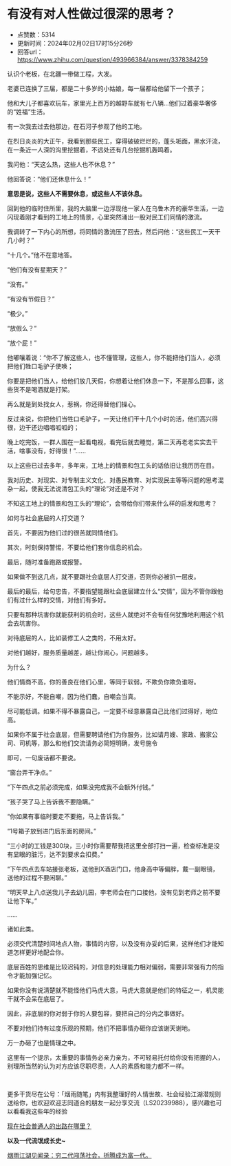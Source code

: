 # 有没有对人性做过很深的思考？
- 点赞数：5314
- 更新时间：2024年02月02日17时15分26秒
- 回答url：https://www.zhihu.com/question/493966384/answer/3378384259
<body>
 <p data-pid="xcAMlOA5">认识个老板，在北疆一带做工程，大发。</p>
 <p data-pid="w3Q3gDWn">老婆已连换了三届，都是二十多岁的小姑娘，每一届都给他留下一个孩子；</p>
 <p data-pid="njxwwmuD">他和大儿子都喜欢玩车，家里光上百万的<span class="nolink">越野车</span>就有七八辆…他们过着豪华奢侈的“姓福”生活。</p>
 <p data-pid="EuaGG4Xo">有一次我去过去他那边，在<span class="nolink">石河子</span>参观了他的工地。</p>
 <p data-pid="dGv8akvt">在烈日炎炎的大正午，我看到那些民工，穿得破破烂烂的，<span class="nolink">蓬头垢面</span>，黑水汗流，在一条近一人深的沟里挖掘着，不远处还有几台<span class="nolink">挖掘机</span>轰鸣着。</p>
 <p data-pid="wFvGejBw">我问他：“天这么热，这些人也不休息？”</p>
 <p data-pid="GxvP7KN9">他回答说：“他们还休息什么！”</p>
 <p data-pid="d9Fwlmwp"><b>意思是说，这些人不需要休息，或这些人不该休息。</b></p>
 <p data-pid="gZPNwGDU">回到他的临时住所里，我的大脑里一边浮现他一家人在乌鲁木齐的豪华生活，一边闪现着刚才看到的工地上的情景，心里突然涌出一股对民工们同情的激流。</p>
 <p data-pid="9MfeQZyG">我调转了一下内心的所想，将同情的激流压了回去，然后问他：“这些民工一天干几小时？”</p>
 <p data-pid="25XQcVmO">“十几个。”他不在意地答。</p>
 <p data-pid="fDWbynwj">“他们有没有星期天？”</p>
 <p data-pid="YcO4SmiQ">“没有。”</p>
 <p data-pid="nASvuzEF">“有没有节假日？”</p>
 <p data-pid="5zRoGf6r">“极少。”</p>
 <p data-pid="v4cjd0Bk">“放假么？”</p>
 <p data-pid="OQk-HmSJ">“放个屁！”</p>
 <p data-pid="C3_ONxIo">他嘟嚷着说：“你不了解这些人，也不懂管理，这些人，你不能把他们当人，必须把他们牲口<span class="nolink">毛驴子</span>使唤；</p>
 <p data-pid="FaLy_dUM">你要是把他们当人，给他们放几天假，你想着让他们休息一下，不是那么回事，这些货不是喝酒就是打架。</p>
 <p data-pid="5JU242it">再么就是到处找女人，惹祸，你还得替他们操心。</p>
 <p data-pid="cXZL6b2o">反过来说，你把他们当牲口毛驴子，一天让他们干十几个小时的活，他们高兴得很，边干还边唱唱呱呱的；</p>
 <p data-pid="8Z6GQ7aq">晚上吃完饭，一群人围在一起看电视，看完后就去睡觉，第二天再老老实实去干活，啥事没有，好得很！”……</p>
 <p data-pid="-2sazjNZ">以上这些已过去多年，多年来，工地上的情景和<span class="nolink">包工头</span>的话依旧让我历历在目。</p>
 <p data-pid="RGWYYaRI">我对历史、对现实、对专制主义文化、对愚民教育、对实现民主等等问题的思考混杂一起，使我无法说清包工头的“理论”对还是不对？</p>
 <p data-pid="uO54RzTz">不知这工地上的情景和包工头的“理论”，会带给你们带来什么样的启发和思考？</p>
 <p data-pid="NrsP_GLJ">如何与社会底层的人打交道？</p>
 <p data-pid="SZNkdMAQ">首先，不要因为他们过的很苦就同情他们。</p>
 <p data-pid="nScZjDZM">其次，时刻保持警惕，不要给他们套你信息的机会。</p>
 <p data-pid="9zEkc445">最后，随时准备跑路或报警。</p>
 <p data-pid="UnCho1RH">如果做不到这几点，就不要跟社会底层人打交道，否则你必被扒一层皮。</p>
 <p data-pid="Ff77KvK1">最后的最后，给句忠告，不要指望能跟社会底层建立什么“交情”，因为不管你跟他们有过什么样的交情，对他们有多好。</p>
 <p data-pid="AHuOxPsJ">只要有那种坑害你就能获利的机会时，这些人就绝对不会有任何犹豫地利用这个机会去坑害你。</p>
 <p data-pid="sSllBnbJ">对待底层的人，比如装修工人之类的，不用太好。</p>
 <p data-pid="VYmV6er1">对他们越好，<span class="nolink">服务</span>质量越差，越让你闹心，问题越多。</p>
 <p data-pid="dmIV7iLv">为什么？</p>
 <p data-pid="R1Wi2rzh">他们情商不高，你的善良在他们心里，等同于软弱，不欺负你欺负谁呀。</p>
 <p data-pid="8joJe1aK">不能示好，不能自嘲，因为他们蠢，自嘲会当真。</p>
 <p data-pid="SFQDBqFi">尽可能低调。如果不得不暴露自己，一定要不经意暴露自己比他们过得好，地位高。</p>
 <p data-pid="ONoVflYT">如果你不属于社会底层，但需要聘请他们为你服务，比如请<span class="nolink">月嫂</span>、家政、<span class="nolink">搬家公司</span>、司机等，那么和他们交流请务必简短明确，发号施令</p>
 <p data-pid="eZt0-pGH">即可，一句废话都不要说。</p>
 <p data-pid="Xi2l-PGK">“窗台弄干净点。”</p>
 <p data-pid="R6ZVfexd">“下午四点之前必须完成，如果没完成我不会额外付钱。”</p>
 <p data-pid="x7r8Iilc">“孩子哭了马上告诉我不要隐瞒。”</p>
 <p data-pid="dJioXhik">“你如果有事临时要走不要拖，马上告诉我。”</p>
 <p data-pid="mZw45XcT">“1号箱子放到进门后东面的房间。”</p>
 <p data-pid="ksAV_CEZ">“三小时的工钱是300块，三小时你需要帮我把这里全部打扫一遍，检查标准是没有显眼的脏污，达不到要求会扣费。”</p>
 <p data-pid="q_y8QkwI">“下午四点去车站接张老板，送他到X酒店门口，他身高中等偏胖，戴一副眼镜，送他的过程不要闲聊。”</p>
 <p data-pid="F4wPzfC4">“明天早上八点送我儿子去<span class="nolink">幼儿园</span>，李老师会在门口接他，没有见到老师之前不要让他下车。”</p>
 <p data-pid="x4b7AEI-">……</p>
 <p data-pid="jPBoG0sj">诸如此类。</p>
 <p data-pid="3OGKBGrm">必须交代清楚时间地点人物，事情的内容，以及没有办妥的后果，这样他们才能知道怎样更好地配合你。</p>
 <p data-pid="cjZlJiMZ">底层百姓的思维是比较迟钝的，对信息的处理能力相对偏弱，需要非常强有力的<span class="nolink">指令</span>才能加强记忆。</p>
 <p data-pid="flrs0ISZ">如果你没有说清楚就不能怪他们马虎大意，马虎大意就是他们的特征之一，机灵能干就不会呆在底层了。</p>
 <p data-pid="OKZk6AO9">因此，非底层的你对弱于你的人要包容，要把自己的分内之事做好。</p>
 <p data-pid="jHS6KInQ">不要对他们<span class="nolink">持有</span>过度乐观的预期，他们不把事情办砸你应该谢天谢地。</p>
 <p data-pid="qZiID0oT">万一办砸了也是情理之中。</p>
 <p data-pid="ZaNIteO6">这里有一个提示，太重要的事情务必亲力亲为，不可轻易托付给你没有把握的人，别理所当然的认为对方应该<span class="nolink">尽职尽责</span>，人人的素质和能力都不一样。</p>
 <p class="ztext-empty-paragraph"><br></p>
 <p data-pid="fOSFjxDB">更多干货尽在公号：「烟雨随笔」内有我整理好的<span class="nolink">人情世故</span>、<span class="nolink">社会经验</span>江湖潜规则送给你，也欢迎欢迎志同道合的朋友一起分享交流（LS20239988），感兴趣也可以看看我这些年的经验</p><a href="https://www.zhihu.com/question/616978474/answer/3244715837" data-draft-node="block" data-draft-type="link-card" class="internal">现在社会普通人的出路在哪里？</a>
 <p data-pid="K8TjgI98"><b>以及一代流氓成长史~</b></p><a href="https://zhuanlan.zhihu.com/p/659486545" data-draft-node="block" data-draft-type="link-card" data-image="https://pic1.zhimg.com/v2-9eaa0f36da1154414c54769a90e1da04_120x160.jpg" data-image-width="559" data-image-height="750" class="internal">烟雨江湖见闻录：穷二代闯荡社会，折腾成为富一代。</a>
 <p></p>
</body>